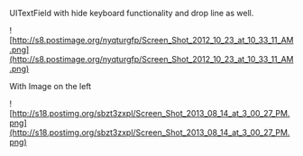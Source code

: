 UITextField with hide keyboard functionality and drop line as well.

![http://s8.postimage.org/nyqturgfp/Screen_Shot_2012_10_23_at_10_33_11_AM.png](http://s8.postimage.org/nyqturgfp/Screen_Shot_2012_10_23_at_10_33_11_AM.png)

With Image on the left

![http://s18.postimg.org/sbzt3zxpl/Screen_Shot_2013_08_14_at_3_00_27_PM.png](http://s18.postimg.org/sbzt3zxpl/Screen_Shot_2013_08_14_at_3_00_27_PM.png)
